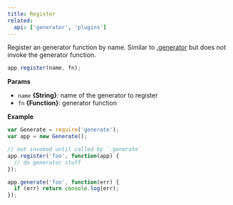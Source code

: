 ```yaml
---
title: Register
related:
  api: ['generator', 'plugins']
---
```


Register an generator function by name. Similar to [.generator](generator.md) but does not invoke the generator function.

```js
app.register(name, fn);
```

**Params**

* `name` **{String}**: name of the generator to register
* `fn` **{Function}**: generator function

**Example**

```js
var Generate = require('generate');
var app = new Generate();

// not invoked until called by `.generate`
app.register('foo', function(app) {
  // do generator stuff
});

app.generate('foo', function(err) {
  if (err) return console.log(err);
});
```
